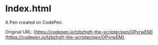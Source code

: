 # Index.html

A Pen created on CodePen.

Original URL: [https://codepen.io/tzbzhgfr-the-scripter/pen/OPyrwEM](https://codepen.io/tzbzhgfr-the-scripter/pen/OPyrwEM).

